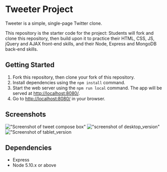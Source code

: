 # Tweeter Project

Tweeter is a simple, single-page Twitter clone.

This repository is the starter code for the project: Students will fork and clone this repository, then build upon it to practice their HTML, CSS, JS, jQuery and AJAX front-end skills, and their Node, Express and MongoDB back-end skills.


## Getting Started

1. Fork this repository, then clone your fork of this repository.
2. Install dependencies using the `npm install` command.
3. Start the web server using the `npm run local` command. The app will be served at <http://localhost:8080/>.
4. Go to <http://localhost:8080/> in your browser.
## Screenshots
!["Screenshot of tweet compose box"]("https://github.com/malak-dev/tweeter/blob/master/docs/tweet-box.png?raw=true")
!["screenshot of desktop_version"]("https://github.com/malak-dev/tweeter/blob/master/docs/main_desktop_version.png?raw=true")
!["Screenshot of tablet_version]("https://github.com/malak-dev/tweeter/blob/master/docs/tablet_version.png?raw=true")

## Dependencies

- Express
- Node 5.10.x or above
